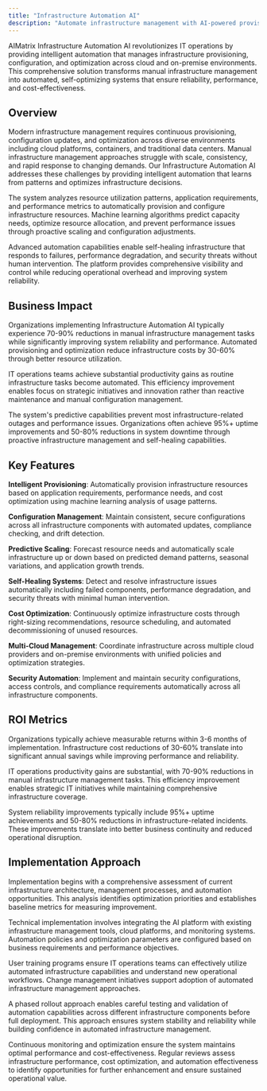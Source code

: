 ```yaml
---
title: "Infrastructure Automation AI"
description: "Automate infrastructure management with AI-powered provisioning, configuration, and optimization for scalable, reliable IT operations."
---
```


AIMatrix Infrastructure Automation AI revolutionizes IT operations by providing intelligent automation that manages infrastructure provisioning, configuration, and optimization across cloud and on-premise environments. This comprehensive solution transforms manual infrastructure management into automated, self-optimizing systems that ensure reliability, performance, and cost-effectiveness.

## Overview

Modern infrastructure management requires continuous provisioning, configuration updates, and optimization across diverse environments including cloud platforms, containers, and traditional data centers. Manual infrastructure management approaches struggle with scale, consistency, and rapid response to changing demands. Our Infrastructure Automation AI addresses these challenges by providing intelligent automation that learns from patterns and optimizes infrastructure decisions.

The system analyzes resource utilization patterns, application requirements, and performance metrics to automatically provision and configure infrastructure resources. Machine learning algorithms predict capacity needs, optimize resource allocation, and prevent performance issues through proactive scaling and configuration adjustments.

Advanced automation capabilities enable self-healing infrastructure that responds to failures, performance degradation, and security threats without human intervention. The platform provides comprehensive visibility and control while reducing operational overhead and improving system reliability.

## Business Impact

Organizations implementing Infrastructure Automation AI typically experience 70-90% reductions in manual infrastructure management tasks while significantly improving system reliability and performance. Automated provisioning and optimization reduce infrastructure costs by 30-60% through better resource utilization.

IT operations teams achieve substantial productivity gains as routine infrastructure tasks become automated. This efficiency improvement enables focus on strategic initiatives and innovation rather than reactive maintenance and manual configuration management.

The system's predictive capabilities prevent most infrastructure-related outages and performance issues. Organizations often achieve 95%+ uptime improvements and 50-80% reductions in system downtime through proactive infrastructure management and self-healing capabilities.

## Key Features

**Intelligent Provisioning**: Automatically provision infrastructure resources based on application requirements, performance needs, and cost optimization using machine learning analysis of usage patterns.

**Configuration Management**: Maintain consistent, secure configurations across all infrastructure components with automated updates, compliance checking, and drift detection.

**Predictive Scaling**: Forecast resource needs and automatically scale infrastructure up or down based on predicted demand patterns, seasonal variations, and application growth trends.

**Self-Healing Systems**: Detect and resolve infrastructure issues automatically including failed components, performance degradation, and security threats with minimal human intervention.

**Cost Optimization**: Continuously optimize infrastructure costs through right-sizing recommendations, resource scheduling, and automated decommissioning of unused resources.

**Multi-Cloud Management**: Coordinate infrastructure across multiple cloud providers and on-premise environments with unified policies and optimization strategies.

**Security Automation**: Implement and maintain security configurations, access controls, and compliance requirements automatically across all infrastructure components.

## ROI Metrics

Organizations typically achieve measurable returns within 3-6 months of implementation. Infrastructure cost reductions of 30-60% translate into significant annual savings while improving performance and reliability.

IT operations productivity gains are substantial, with 70-90% reductions in manual infrastructure management tasks. This efficiency improvement enables strategic IT initiatives while maintaining comprehensive infrastructure coverage.

System reliability improvements typically include 95%+ uptime achievements and 50-80% reductions in infrastructure-related incidents. These improvements translate into better business continuity and reduced operational disruption.

## Implementation Approach

Implementation begins with a comprehensive assessment of current infrastructure architecture, management processes, and automation opportunities. This analysis identifies optimization priorities and establishes baseline metrics for measuring improvement.

Technical implementation involves integrating the AI platform with existing infrastructure management tools, cloud platforms, and monitoring systems. Automation policies and optimization parameters are configured based on business requirements and performance objectives.

User training programs ensure IT operations teams can effectively utilize automated infrastructure capabilities and understand new operational workflows. Change management initiatives support adoption of automated infrastructure management approaches.

A phased rollout approach enables careful testing and validation of automation capabilities across different infrastructure components before full deployment. This approach ensures system stability and reliability while building confidence in automated infrastructure management.

Continuous monitoring and optimization ensure the system maintains optimal performance and cost-effectiveness. Regular reviews assess infrastructure performance, cost optimization, and automation effectiveness to identify opportunities for further enhancement and ensure sustained operational value.